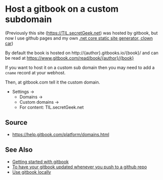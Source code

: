 # Host a gitbook on a custom subdomain

(Previously this site (<https://TIL.secretGeek.net>) was hosted by gitbook, but now I use github pages and my own [.net core static site generator, clown car](https://github.com/secretGeek/clowncar))

By default the book is hosted on http://{author}.gitbooks.io/{book}/
and can be read at https://www.gitbook.com/read/book/{author}/{book}

If you want to host it on a custom sub domain then you may need to add a `cname` record at your webhost. 




Then, at gitbook.com tell it the custom domain.

 * Settings -> 
   * Domains -> 
    * Custom domains -> 
     * For content: TIL.secretGeek.net 
     
## Source

 * https://help.gitbook.com/platform/domains.html

## See Also

 * [Getting started with gitbook](getting_started_with_gitbook.md)
 * [To have your gitbook updated whenever you push to a github repo](web_hooks.md)
 * [Use gitbook locally](use_gitbook_locally.md)

